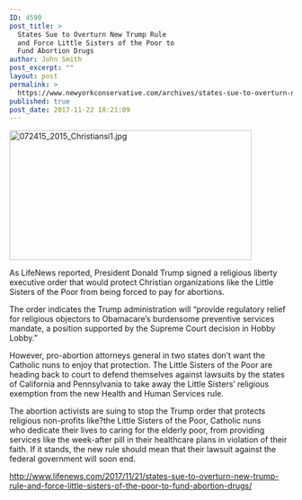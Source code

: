 ```yaml
---
ID: 4590
post_title: >
  States Sue to Overturn New Trump Rule
  and Force Little Sisters of the Poor to
  Fund Abortion Drugs
author: John Smith
post_excerpt: ""
layout: post
permalink: >
  https://www.newyorkconservative.com/archives/states-sue-to-overturn-new-trump-rule-and-force-little-sisters-of-the-poor-to-fund-abortion-drugs/
published: true
post_date: 2017-11-22 18:21:09
---
```

<a href="https://www.newyorkconservative.com/wp-content/uploads/2015/07/072415_2015_Christiansi1.jpg"><img class="alignnone wp-image-3458" src="https://www.newyorkconservative.com/wp-content/uploads/2015/07/072415_2015_Christiansi1-300x161.jpg" alt="072415_2015_Christiansi1.jpg" width="431" height="231" /></a>

As LifeNews reported, President Donald Trump signed a religious liberty executive order that would protect Christian organizations like the Little Sisters of the Poor from being forced to pay for abortions.

The order indicates the Trump administration will “provide regulatory relief for religious objectors to Obamacare’s burdensome preventive services mandate, a position supported by the Supreme Court decision in Hobby Lobby.”

However, pro-abortion attorneys general in two states don’t want the Catholic nuns to enjoy that protection. The Little Sisters of the Poor are heading back to court to defend themselves against lawsuits by the states of California and Pennsylvania to take away the Little Sisters’ religious exemption from the new Health and Human Services rule.

The abortion activists are suing to stop the Trump order that protects religious non-profits like?the Little Sisters of the Poor, Catholic nuns who dedicate their lives to caring for the elderly poor, from providing services like the week-after pill in their healthcare plans in violation of their faith. If it stands, the new rule should mean that their lawsuit against the federal government will soon end. <span data-ccp-props="{&quot;134233117&quot;:true,&quot;134233118&quot;:true}"> </span>

<a href="http://www.lifenews.com/2017/11/21/states-sue-to-overturn-new-trump-rule-and-force-little-sisters-of-the-poor-to-fund-abortion-drugs/">http://www.lifenews.com/2017/11/21/states-sue-to-overturn-new-trump-rule-and-force-little-sisters-of-the-poor-to-fund-abortion-drugs/</a>